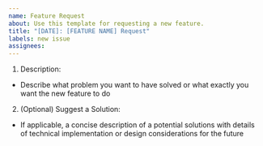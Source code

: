 ```yaml
---
name: Feature Request
about: Use this template for requesting a new feature.
title: "[DATE]: [FEATURE NAME] Request"
labels: new issue
assignees: 
---
```

1. Description:
  - Describe what problem you want to have solved or what exactly you want the new feature to do
2. (Optional) Suggest a Solution:
  - If applicable, a concise description of a potential solutions with details of technical implementation or design considerations for the future
